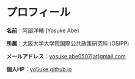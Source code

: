 # プロフィール

**名前**：阿部洋輔 (Yosuke Abe)

**所属**：大阪大学大学院国際公共政策研究科 (OSIPP)

**メールアドレス**：[yosuke.abe0507[at]gmail.com](mailto:yosuke.abe0507@gmail.com)

**個人HP**：[yo5uke.github.io](https://yo5uke.github.io/)
